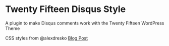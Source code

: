 # Twenty Fifteen Disqus Style
A plugin to make Disqus comments work with the Twenty Fifteen WordPress Theme

CSS styles from @alexdresko [Blog Post](http://www.alexdresko.com/2014/12/23/fixing-disqus-in-the-wordpress-twenty-fifteen-theme/)
